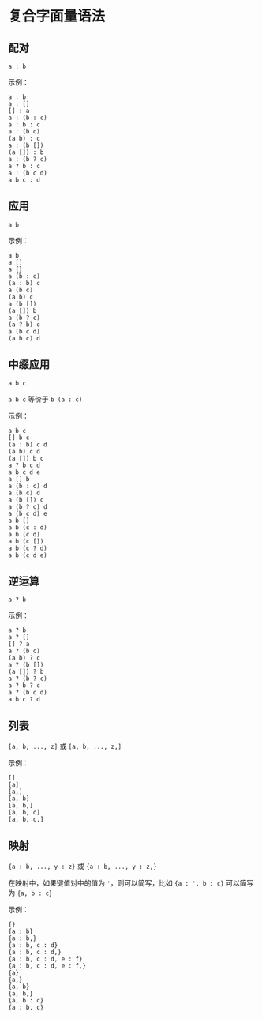 # 复合字面量语法

## 配对

`a : b`

示例：

```air
a : b
a : []
[] : a
a : (b : c)
a : b : c
a : (b c)
(a b) : c
a : (b [])
(a []) : b
a : (b ? c)
a ? b : c
a : (b c d)
a b c : d
```

## 应用

`a b`

示例：

```air
a b
a []
a {}
a (b : c)
(a : b) c
a (b c)
(a b) c
a (b [])
(a []) b
a (b ? c)
(a ? b) c
a (b c d)
(a b c) d
```

## 中缀应用

`a b c`

`a b c` 等价于 `b (a : c)`

示例：

```air
a b c
[] b c
(a : b) c d
(a b) c d
(a []) b c
a ? b c d
a b c d e
a [] b
a (b : c) d
a (b c) d
a (b []) c
a (b ? c) d
a (b c d) e
a b []
a b (c : d)
a b (c d)
a b (c [])
a b (c ? d)
a b (c d e)
```

## 逆运算

`a ? b`

示例：

```air
a ? b
a ? []
[] ? a
a ? (b c)
(a b) ? c
a ? (b [])
(a []) ? b
a ? (b ? c)
a ? b ? c
a ? (b c d)
a b c ? d
```

## 列表

`[a, b, ..., z]` 或 `[a, b, ..., z,]`

示例：

```air
[]
[a]
[a,]
[a, b]
[a, b,]
[a, b, c]
[a, b, c,]
```

## 映射

`{a : b, ..., y : z}` 或 `{a : b, ..., y : z,}`

在映射中，如果键值对中的值为 `'`，则可以简写，比如 `{a : ', b : c}` 可以简写为 `{a, b : c}`

示例：

```air
{}
{a : b}
{a : b,}
{a : b, c : d}
{a : b, c : d,}
{a : b, c : d, e : f}
{a : b, c : d, e : f,}
{a}
{a,}
{a, b}
{a, b,}
{a, b : c}
{a : b, c}
```
